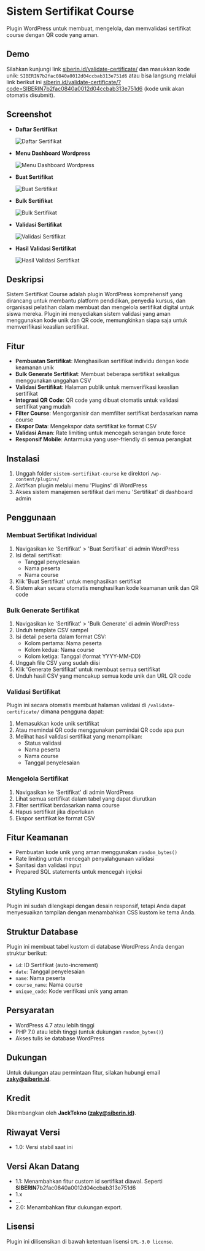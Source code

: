 # Sistem Sertifikat Course

Plugin WordPress untuk membuat, mengelola, dan memvalidasi sertifikat course dengan QR code yang aman.

## Demo

Silahkan kunjungi link [siberin.id/validate-certificate/](https://siberin.id/validate-certificate/) dan masukkan kode unik: `SIBERIN7b2fac0840a0012d04ccbab313e751d6`
atau bisa langsung melalui link berikut ini [siberin.id/validate-certificate/?code=SIBERIN7b2fac0840a0012d04ccbab313e751d6](https://siberin.id/validate-certificate/?code=SIBERIN7b2fac0840a0012d04ccbab313e751) (kode unik akan otomatis disubmit).

## Screenshot

- **Daftar Sertifikat**
  
  ![Daftar Sertifikat](/Images/daftar-sertifikat.png)

- **Menu Dashboard Wordpress**
  
  ![Menu Dashboard Wordpress](/Images/menu.png)

- **Buat Sertifikat**
  
  ![Buat Sertifikat](/Images/buat-sertifikat.png)

- **Bulk Sertifikat**
  
  ![Bulk Sertifikat](/Images/bulk-sertifikat.png)

- **Validasi Sertifikat**
  
  ![Validasi Sertifikat](/Images/validasi-sertifikat.png)

- **Hasil Validasi Sertifikat**
  
  ![Hasil Validasi Sertifikat](/Images/validasi-hasil.png)

## Deskripsi

Sistem Sertifikat Course adalah plugin WordPress komprehensif yang dirancang untuk membantu platform pendidikan, penyedia kursus, dan organisasi pelatihan dalam membuat dan mengelola sertifikat digital untuk siswa mereka. Plugin ini menyediakan sistem validasi yang aman menggunakan kode unik dan QR code, memungkinkan siapa saja untuk memverifikasi keaslian sertifikat.

## Fitur

- **Pembuatan Sertifikat**: Menghasilkan sertifikat individu dengan kode keamanan unik
- **Bulk Generate Sertifikat**: Membuat beberapa sertifikat sekaligus menggunakan unggahan CSV
- **Validasi Sertifikat**: Halaman publik untuk memverifikasi keaslian sertifikat
- **Integrasi QR Code**: QR code yang dibuat otomatis untuk validasi sertifikat yang mudah
- **Filter Course**: Mengorganisir dan memfilter sertifikat berdasarkan nama course
- **Ekspor Data**: Mengekspor data sertifikat ke format CSV
- **Validasi Aman**: Rate limiting untuk mencegah serangan brute force
- **Responsif Mobile**: Antarmuka yang user-friendly di semua perangkat

## Instalasi

1. Unggah folder `sistem-sertifikat-course` ke direktori `/wp-content/plugins/`
2. Aktifkan plugin melalui menu 'Plugins' di WordPress
3. Akses sistem manajemen sertifikat dari menu 'Sertifikat' di dashboard admin

## Penggunaan

### Membuat Sertifikat Individual

1. Navigasikan ke 'Sertifikat' > 'Buat Sertifikat' di admin WordPress
2. Isi detail sertifikat:
   - Tanggal penyelesaian
   - Nama peserta
   - Nama course
3. Klik 'Buat Sertifikat' untuk menghasilkan sertifikat
4. Sistem akan secara otomatis menghasilkan kode keamanan unik dan QR code

### Bulk Generate Sertifikat

1. Navigasikan ke 'Sertifikat' > 'Bulk Generate' di admin WordPress
2. Unduh template CSV sampel
3. Isi detail peserta dalam format CSV:
   - Kolom pertama: Nama peserta
   - Kolom kedua: Nama course
   - Kolom ketiga: Tanggal (format YYYY-MM-DD)
4. Unggah file CSV yang sudah diisi
5. Klik 'Generate Sertifikat' untuk membuat semua sertifikat
6. Unduh hasil CSV yang mencakup semua kode unik dan URL QR code

### Validasi Sertifikat

Plugin ini secara otomatis membuat halaman validasi di `/validate-certificate/` dimana pengguna dapat:

1. Memasukkan kode unik sertifikat
2. Atau memindai QR code menggunakan pemindai QR code apa pun
3. Melihat hasil validasi sertifikat yang menampilkan:
   - Status validasi
   - Nama peserta
   - Nama course
   - Tanggal penyelesaian

### Mengelola Sertifikat

1. Navigasikan ke 'Sertifikat' di admin WordPress
2. Lihat semua sertifikat dalam tabel yang dapat diurutkan
3. Filter sertifikat berdasarkan nama course
4. Hapus sertifikat jika diperlukan
5. Ekspor sertifikat ke format CSV

## Fitur Keamanan

- Pembuatan kode unik yang aman menggunakan `random_bytes()`
- Rate limiting untuk mencegah penyalahgunaan validasi
- Sanitasi dan validasi input
- Prepared SQL statements untuk mencegah injeksi

## Styling Kustom

Plugin ini sudah dilengkapi dengan desain responsif, tetapi Anda dapat menyesuaikan tampilan dengan menambahkan CSS kustom ke tema Anda.

## Struktur Database

Plugin ini membuat tabel kustom di database WordPress Anda dengan struktur berikut:

- `id`: ID Sertifikat (auto-increment)
- `date`: Tanggal penyelesaian
- `name`: Nama peserta
- `course_name`: Nama course
- `unique_code`: Kode verifikasi unik yang aman

## Persyaratan

- WordPress 4.7 atau lebih tinggi
- PHP 7.0 atau lebih tinggi (untuk dukungan `random_bytes()`)
- Akses tulis ke database WordPress

## Dukungan

Untuk dukungan atau permintaan fitur, silakan hubungi email **[zaky@siberin.id](mailto:zaky@siberin.id)**.

## Kredit

Dikembangkan oleh **JackTekno ([zaky@siberin.id](mailto:zaky@siberin.id))**.

## Riwayat Versi

- 1.0: Versi stabil saat ini

## Versi Akan Datang

- 1.1: Menambahkan fitur custom id sertifikat diawal. Seperti **SIBERIN**7b2fac0840a0012d04ccbab313e751d6
- 1.x
- ...
- 2.0: Menambahkan fitur dukungan export.

## Lisensi

Plugin ini dilisensikan di bawah ketentuan lisensi `GPL-3.0 license`.
